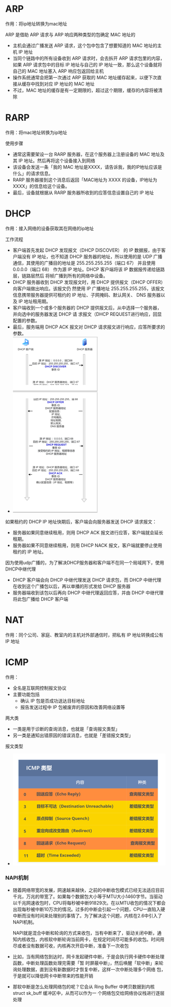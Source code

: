 # ARP

作用：将ip地址转换为mac地址



ARP 是借助 ARP 请求与 ARP 响应两种类型的包确定 MAC 地址的

- 主机会通过⼴播发送 ARP 请求，这个包中包含了想要知道的 MAC 地址的主机 IP 地址
- 当同个链路中的所有设备收到 ARP 请求时，会去拆开 ARP 请求包⾥的内容，如果 ARP 请求包中的⽬标 IP 地址与⾃⼰的 IP 地址⼀致，那么这个设备就将⾃⼰的 MAC 地址塞⼊ ARP 响应包返回给主机
- 操作系统通常会把第⼀次通过 ARP 获取的 MAC 地址缓存起来，以便下次直接从缓存中找到对应 IP 地址的 MAC 地址
- 不过，MAC 地址的缓存是有⼀定期限的，超过这个期限，缓存的内容将被清除







# RARP

作用：将mac地址转换为ip地址



使用步骤

- 通常这需要架设⼀台 RARP 服务器，在这个服务器上注册设备的 MAC 地址及其 IP 地址。然后再将这个设备接入到⽹络 
- 该设备会发送⼀条「我的 MAC 地址是XXXX，请告诉我，我的IP地址应该是什么」的请求信息。 
- RARP 服务器接到这个消息后返回「MAC地址为 XXXX 的设备，IP地址为 XXXX」的信息给这个设备。 
- 最后，设备就根据从 RARP 服务器所收到的应答信息设置⾃⼰的 IP 地址







# DHCP

作用：接入网络的设备获取其在网络的ip地址



工作流程

- 客户端⾸先发起 DHCP 发现报⽂（DHCP DISCOVER） 的 IP 数据报，由于客户端没有 IP 地址，也不知道 DHCP 服务器的地址，所以使⽤的是 UDP ⼴播通信，其使⽤的⼴播⽬的地址是 255.255.255.255（端⼝ 67） 并且使⽤ 0.0.0.0（端⼝ 68） 作为源 IP 地址。DHCP 客户端将该 IP 数据报传递给链路层，链路层然后 将帧⼴播到所有的⽹络中设备。 
- DHCP 服务器收到 DHCP 发现报⽂时，⽤ DHCP 提供报⽂（DHCP OFFER） 向客户端做出响应。该报⽂仍 然使⽤ IP ⼴播地址 255.255.255.255，该报⽂信息携带服务器提供可租约的 IP 地址、⼦⽹掩码、默认⽹关、 DNS 服务器以及 IP 地址租⽤期。 
- 客户端收到⼀个或多个服务器的 DHCP 提供报⽂后，从中选择⼀个服务器，并向选中的服务器发送 DHCP 请 求报⽂（DHCP REQUEST进⾏响应，回显配置的参数。 
- 最后，服务端⽤ DHCP ACK 报⽂对 DHCP 请求报⽂进⾏响应，应答所要求的参数。
- ![](DHCP工作流程.png)



如果租约的 DHCP IP 地址快期后，客户端会向服务器发送 DHCP 请求报⽂： 

- 服务器如果同意继续租⽤，则⽤ DHCP ACK 报⽂进⾏应答，客户端就会延⻓租期。 
- 服务器如果不同意继续租⽤，则⽤ DHCP NACK 报⽂，客户端就要停⽌使⽤租约的 IP 地址。



因为使用udp广播的，为了解决DHCP服务器和客户端不在同一个局域网下，使用DHCP中继代理

- DHCP 客户端会向 DHCP 中继代理发送 DHCP 请求包，⽽ DHCP 中继代理在收到这个⼴播包以后，再以单播的形式发给 DHCP 服务器
- 服务器端收到该包以后再向 DHCP 中继代理返回应答，并由 DHCP 中继代理将此包⼴播给 DHCP 客户端







# NAT

作用：同个公司、家庭、教室内的主机对外部通信时，把私有 IP 地址转换成公有 IP 地址







# ICMP

作用：

- 全名是互联网控制报文协议
- 主要功能包括
  - 确认 IP 包是否成功送达⽬标地址
  - 报告发送过程中 IP 包被废弃的原因和改善⽹络设置等



两大类

- ⼀类是⽤于诊断的查询消息，也就是「查询报⽂类型」 
- 另⼀类是通知出错原因的错误消息，也就是「差错报⽂类型」 



报文类型

- ![](ICMP报文类型.png)



### NAPI机制

- 随着网络带宽的发展，网速越来越快，之前的中断收包模式已经无法适应目前千兆，万兆的带宽了。如果每个数据包大小等于MTU大小1460字节。当驱动以千兆网速收包时，CPU将每秒被中断91829次。在以MTU收包的情况下都会出现每秒被中断10万次的情况。过多的中断会引起一个问题，CPU一直陷入硬中断而没有时间来处理别的事情了。为了解决这个问题，内核在2.6中引入了NAPI机制。

  NAPI就是混合中断和轮询的方式来收包，当有中断来了，驱动关闭中断，通知内核收包，内核软中断轮询当前网卡，在规定时间尽可能多的收包。时间用尽或者没有数据可收，内核再次开启中断，准备下一次收包

- ⽐如，当有⽹络包到达时，⽹卡发起硬件中断，于是会执⾏⽹卡硬件中断处理函数，中断处理函数处理完需要「暂 时屏蔽中断」，然后唤醒「软中断」来轮询处理数据，直到没有新数据时才恢复中断，这样⼀次中断处理多个⽹络 包，于是就可以降低⽹卡中断带来的性能开销

- 那软中断是怎么处理⽹络包的呢？它会从 Ring Buffer 中拷⻉数据到内核 struct sk_buff 缓冲区中，从⽽可以作为⼀ 个⽹络包交给⽹络协议栈进⾏逐层处理
